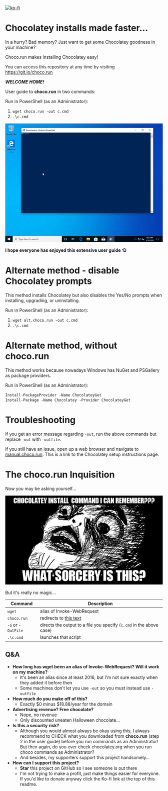 [![ko-fi](https://ko-fi.com/img/githubbutton_sm.svg)](https://ko-fi.com/asheroto)

# Chocolatey installs made faster...

In a hurry? Bad memory? Just want to get some Chocolatey goodness in your machine?

Choco.run makes installing Chocolatey easy!

You can access this repository at any time by visiting https://git.io/choco.run

**_WELCOME HOME!_**

User guide to **choco.run** in two commands:

Run in PowerShell (as an Administrator):

1.  `wget choco.run -out c.cmd`
2.  `.\c.cmd`

![expected-output](https://github.com/asheroto/choco.run/blob/master/choco.run-install.gif?raw=true)

**I hope everyone has enjoyed this extensive user guide :D**

# Alternate method - disable Chocolatey prompts

This method installs Chocolatey but also disables the Yes/No prompts when installing, upgrading, or uninstalling.

Run in PowerShell (as an Administrator):

1.  `wget alt.choco.run -out c.cmd`
2.  `.\c.cmd`

# Alternate method, without choco.run

This method works because nowadays Windows has NuGet and PSGallery as package providers.

Run in PowerShell (as an Administrator):

```
Install-PackageProvider -Name ChocolateyGet
Install-Package -Name Chocolatey -Provider ChocolateyGet
```

# Troubleshooting

If you get an error message regarding `-out`, run the above commands but replace `-out` with `-outfile`.

If you still have an issue, open up a web browser and navigate to [manual.choco.run](http://manual.choco.run). This is a link to the Chocolatey setup instructions page.

# The choco.run Inquisition

Now you may be asking yourself...

![meme](https://raw.githubusercontent.com/asheroto/choco.run/master/meme.jpg)

But it's really no magic...

| Command            | Description                                                                                   |
| ------------------ | --------------------------------------------------------------------------------------------- |
| `wget`             | alias of Invoke-WebRequest                                                                    |
| `choco.run`        | redirects to [this text](https://raw.githubusercontent.com/asheroto/choco.run/master/install) |
| `-o` or `-OutFile` | directs the output to a file you specify (`c.cmd` in the above case)                          |
| `.\c.cmd`          | launches that script                                                                          |

## Q&A

-   **How long has wget been an alias of Invoke-WebRequest? Will it work on my machine?**
    -   It's been an alias since at least 2016, but I'm not sure exactly when they added it before then
    -   Some machines don't let you use `-out` so you must instead use `-outfile`
-   **How much do you make off of this?**
    -   Exactly $0 minus $18.88/year for the domain
-   **Advertising revenue? Free chocolate?**
    -   Nope, no revenue
    -   Only discounted uneaten Halloween chocolate...
-   **Is this a security risk?**
    -   Although you would almost always be okay using this, I always recommend to CHECK what you downloaded from **choco.run** (step 2 in the user guide) before you run commands as an Administrator! But then again, do you ever check chocolatey.org when you run choco commands as Administrator?
    -   And besides, my supporters support this project handsomely...
-   **How can I support this project?**
	- **Star** this project on GitHub so I see someone is out there
	- I'm not trying to make a profit, just make things easier for everyone. If you'd like to donate anyway click the Ko-fi link at the top of this readme.
